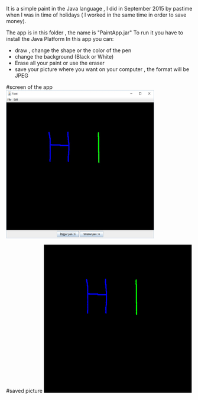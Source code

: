 
It is a simple paint in the Java language , I did in September 2015 by pastime when I was in time of holidays ( I worked in the same time in order to save money).

The app is in this folder , the name is "PaintApp.jar"
To run it you have to install the Java Platform
In this app you can:
- draw , change the shape or the color of the pen
- change the background (Black or White)
- Erase all your paint or use the eraser
- save your picture where you want on your computer , the format will be JPEG


#screen of the app
<img src="https://github.com/raphym/PaintJava/blob/master/ScreenShot.jpg" width="400" height="400">

#saved picture
<img src="https://github.com/raphym/PaintJava/blob/master/Saved.jpeg"  width="400" height="400">
